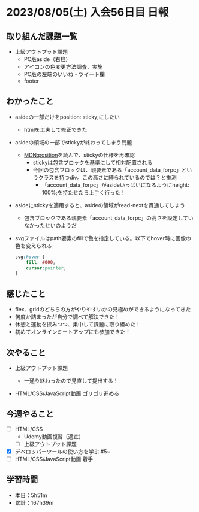 # 2023/08/05(土) 入会56日目 日報

## 取り組んだ課題一覧

- 上級アウトプット課題
  - PC版aside（右柱）
  - アイコンの色変更方法調査、実施
  - PC版の左端のいいね・ツイート欄
  - footer

## わかったこと

- asideの一部だけをposition: sticky;にしたい
  - htmlを工夫して修正できた
- asideの領域の一部でstickyが終わってしまう問題
  - [MDN:position](https://developer.mozilla.org/ja/docs/Web/CSS/position)を読んで、stickyの仕様を再確認
    - stickyは包含ブロックを基準にして相対配置される
    - 今回の包含ブロックは、親要素である「account_data_forpc」というクラスを持つdiv。この高さに縛られているのでは？と推測
      - 「account_data_forpc」がasideいっぱいになるようにheight: 100%;を持たせたら上手く行った！
- asideにstickyを適用すると、asideの領域がread-nextを貫通してしまう
  - 包含ブロックである親要素「account_data_forpc」の高さを設定していなかったせいのようだ
- svgファイルはpath要素のfillで色を指定している。以下でhover時に画像の色を変えられる

  ```css
  svg:hover {
      fill: #000;
      cursor:pointer;
  }
  ```

## 感じたこと

- flex、gridのどちらの方がやりやすいかの見極めができるようになってきた
- 何度か詰まったが自分で調べて解決できた！
- 休憩と運動を挟みつつ、集中して課題に取り組めた！
- 初めてオンラインミートアップにも参加できた！

## 次やること

- 上級アウトプット課題
  - 一通り終わったので見直して提出する！

- HTML/CSS/JavaScript動画 ゴリゴリ進める

## 今週やること

- [ ] HTML/CSS
  - Udemy動画復習（適宜）
  - [ ] 上級アウトプット課題
- [x] デベロッパーツールの使い方を学ぶ #5~
- [ ] HTML/CSS/JavaScript動画 着手

## 学習時間

- 本日：5h51m
- 累計：167h39m
